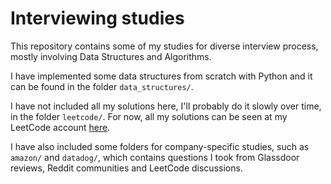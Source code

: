 # Interviewing studies

This repository contains some of my studies for diverse interview process, mostly involving Data Structures and Algorithms.

I have implemented some data structures from scratch with Python and it can be found in the folder `data_structures/`.

I have not included all my solutions here, I'll probably do it slowly over time, in the folder `leetcode/`. For now, all my solutions can be seen at my LeetCode account [here](https://leetcode.com/u/jgoriasilva/).

I have also included some folders for company-specific studies, such as `amazon/` and `datadog/`, which contains questions I took from Glassdoor reviews, Reddit communities and LeetCode discussions.
